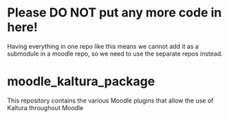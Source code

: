 Please DO NOT put any more code in here!
========================================

Having everything in one repo like this means we cannot add it as a submodule in a moodle repo, so we need to use the separate repos instead.

moodle_kaltura_package
======================

This repository contains the various Moodle plugins that allow the use of Kaltura throughout Moodle
